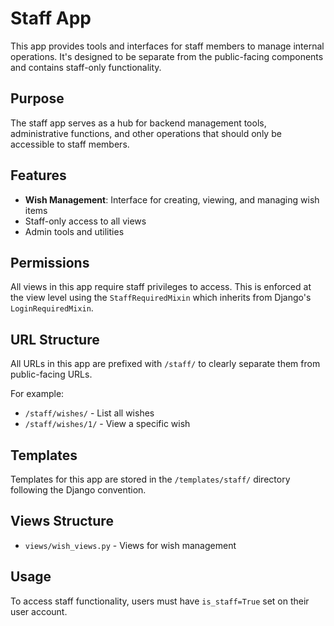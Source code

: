 # Staff App

This app provides tools and interfaces for staff members to manage internal operations. It's designed to be separate from the public-facing components and contains staff-only functionality.

## Purpose

The staff app serves as a hub for backend management tools, administrative functions, and other operations that should only be accessible to staff members.

## Features

- **Wish Management**: Interface for creating, viewing, and managing wish items
- Staff-only access to all views
- Admin tools and utilities

## Permissions

All views in this app require staff privileges to access. This is enforced at the view level using the `StaffRequiredMixin` which inherits from Django's `LoginRequiredMixin`.

## URL Structure

All URLs in this app are prefixed with `/staff/` to clearly separate them from public-facing URLs.

For example:
- `/staff/wishes/` - List all wishes
- `/staff/wishes/1/` - View a specific wish

## Templates

Templates for this app are stored in the `/templates/staff/` directory following the Django convention.

## Views Structure

- `views/wish_views.py` - Views for wish management

## Usage

To access staff functionality, users must have `is_staff=True` set on their user account.